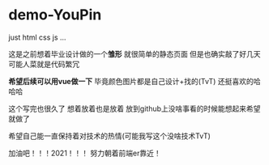 # demo-YouPin
just html css js ...

这是之前想着毕业设计做的一个**雏形**
就很简单的静态页面 
但是也确实敲了好几天
可能人菜就是代码繁冗

**希望后续可以用vue做一下**
毕竟颜色图片都是自己设计+找的(TvT)
还挺喜欢的哈哈哈

这个写完也很久了
想着放着也是放着 
放到github上没啥事看的时候能想起来希望就做了

希望自己能一直保持着对技术的热情(可能我写这个没啥技术TvT)

加油吧！！！2021！！！
努力朝着前端er靠近！
